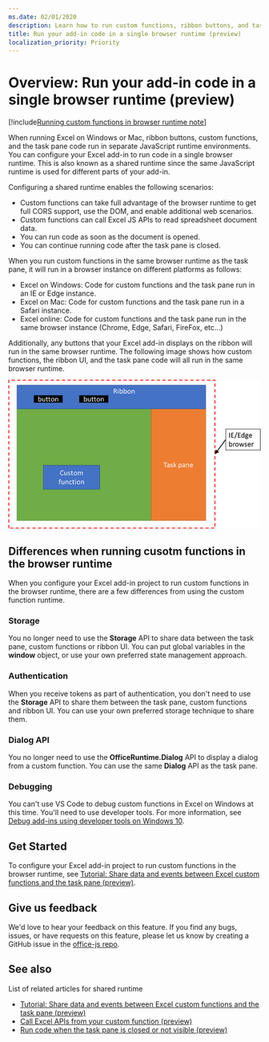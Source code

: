 ```yaml
---
ms.date: 02/01/2020
description: Learn how to run custom functions, ribbon buttons, and task pane code in a single browser runtime to coordinate scenarios across your add-in.
title: Run your add-in code in a single browser runtime (preview)
localization_priority: Priority
---
```


# Overview: Run your add-in code in a single browser runtime (preview)

[!include[Running custom functions in browser runtime note](../includes/excel-shared-runtime-preview-note.md)]

When running Excel on Windows or Mac, ribbon buttons, custom functions, and the task pane code run in separate JavaScript runtime environments. You can configure your Excel add-in to run code in a single browser runtime. This is also known as a shared runtime since the same JavaScript runtime is used for different parts of your add-in. 

Configuring a shared runtime enables the following scenarios:
- Custom functions can take full advantage of the browser runtime to get full CORS support, use the DOM, and enable additional web scenarios.
- Custom functions can call Excel JS APIs to read spreadsheet document data.
- You can run code as soon as the document is opened.
- You can continue running code after the task pane is closed.

When you run custom functions in the same browser runtime as the task pane, it will run in a browser instance on different platforms as follows:

- Excel on Windows: Code for custom functions and the task pane run in an IE or Edge instance.
- Excel on Mac: Code for custom functions and the task pane run in a Safari instance.
- Excel online: Code for custom functions and the task pane run in the same browser instance (Chrome, Edge, Safari, FireFox, etc...)

Additionally, any buttons that your Excel add-in displays on the ribbon will run in the same browser runtime. The following image shows how custom functions, the ribbon UI, and the task pane code will all run in the same browser runtime.

![Custom functions running in the same browser runtime as the task pane in Excel](../images/custom-functions-in-browser-runtime.png)

## Differences when running cusotm functions in the browser runtime

When you configure your Excel add-in project to run custom functions in the browser runtime, there are a few differences from using the custom function runtime.

### Storage

You no longer need to use the **Storage** API to share data between the task pane, custom functions or ribbon UI. You can put global variables in the **window** object, or use your own preferred state management approach.

### Authentication

When you receive tokens as part of authentication, you don't need to use the **Storage** API to share them between the task pane, custom functions and ribbon UI. You can use your own preferred storage technique to share them.

### Dialog API

You no longer need to use the **OfficeRuntime.Dialog** API to display a dialog from a custom function. You can use the same **Dialog** API as the task pane.

### Debugging

You can't use VS Code to debug custom functions in Excel on Windows at this time. You'll need to use developer tools. For more information, see [Debug add-ins using developer tools on Windows 10](../testing/debug-add-ins-using-f12-developer-tools-on-windows-10.md).

## Get Started

To configure your Excel add-in project to run custom functions in the browser runtime, see [Tutorial: Share data and events between Excel custom functions and the task pane (preview)](../tutorials/share-data-and-events-between-custom-functions-and-the-task-pane-tutorial.md).

## Give us feedback

We'd love to hear your feedback on this feature. If you find any bugs, issues, or have requests on this feature, please let us know by creating a GitHub issue in the [office-js repo](https://github.com/OfficeDev/office-js).

## See also

List of related articles for shared runtime
- [Tutorial: Share data and events between Excel custom functions and the task pane (preview)](../tutorials/share-data-and-events-between-custom-functions-and-the-task-pane-tutorial.md)
- [Call Excel APIs from your custom function (preview)](call-excel-apis-from-custom-function.md)
- [Run code when the task pane is closed or not visible (preview)](run-code-on-document-open.md)


